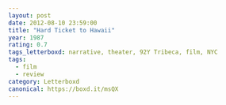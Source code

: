 ```yaml
---
layout: post 
date: 2012-08-10 23:59:00
title: "Hard Ticket to Hawaii"
year: 1987
rating: 0.7
tags_letterboxd: narrative, theater, 92Y Tribeca, film, NYC
tags:
  - film
  - review
category: Letterboxd
canonical: https://boxd.it/msQX
---
```

